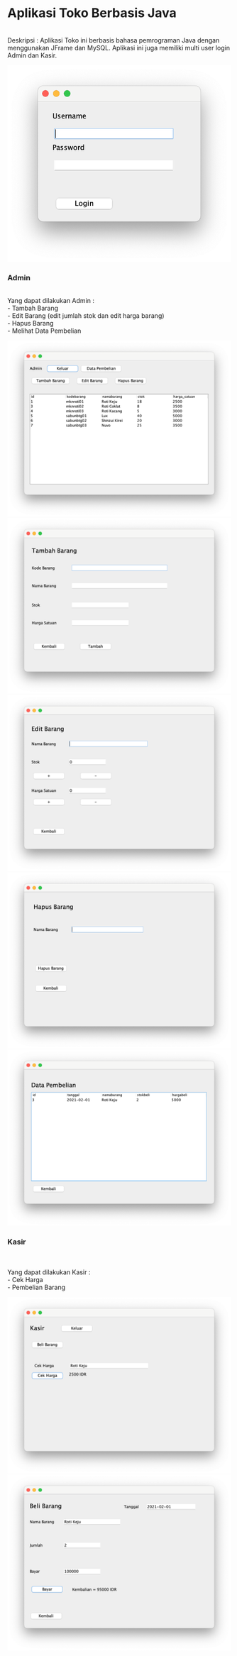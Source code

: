 <h1>Aplikasi Toko Berbasis Java</h1>
</br>
Deskripsi : Aplikasi Toko ini berbasis bahasa pemrograman Java dengan menggunakan JFrame dan MySQL. Aplikasi ini juga memiliki multi user login Admin dan Kasir.</br>



![alt text](https://github.com/raufendro-dev/Toko-CRUD/blob/master/gambar/1.png)
<h3>Admin</h3>
</br>
Yang dapat dilakukan Admin :</br>
- Tambah Barang </br>
- Edit Barang (edit jumlah stok dan edit harga barang) </br>
- Hapus Barang </br>
- Melihat Data Pembelian 

![alt text](https://github.com/raufendro-dev/Toko-CRUD/blob/master/gambar/2.png)
![alt text](https://github.com/raufendro-dev/Toko-CRUD/blob/master/gambar/3.png)
![alt text](https://github.com/raufendro-dev/Toko-CRUD/blob/master/gambar/4.png)
![alt text](https://github.com/raufendro-dev/Toko-CRUD/blob/master/gambar/5.png)
![alt text](https://github.com/raufendro-dev/Toko-CRUD/blob/master/gambar/6.png)

<h3>Kasir</h3>
</br>
</br>
Yang dapat dilakukan Kasir :</br>
- Cek Harga </br>
- Pembelian Barang

![alt text](https://github.com/raufendro-dev/Toko-CRUD/blob/master/gambar/7.png)
![alt text](https://github.com/raufendro-dev/Toko-CRUD/blob/master/gambar/8.png)
